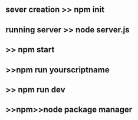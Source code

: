 ## sever creation >> npm init
## running server >> node server.js
## >> npm start
## >>npm run yourscriptname
## >> npm run dev

## >>npm>>node package manager